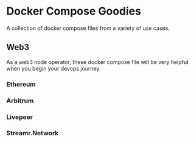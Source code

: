 # Docker Compose Goodies

A collection of docker compose files from a variety of use cases.

## Web3

As a web3 node operator, these docker compose file will be very helpful when you begin your devops journey.

### Ethereum

### Arbitrum

### Livepeer

### Streamr.Network
